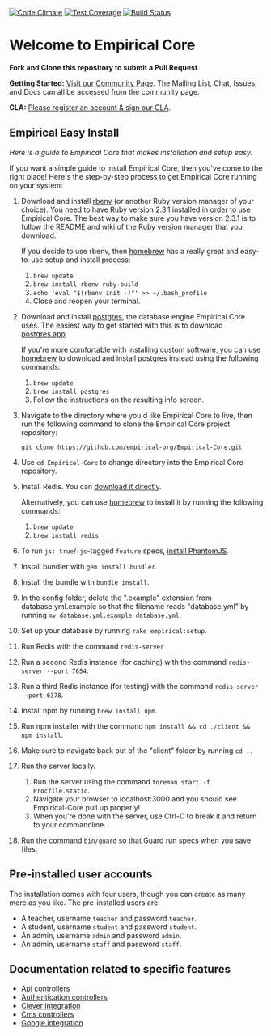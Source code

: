 [![Code Climate](https://codeclimate.com/github/empirical-org/Empirical-Core/badges/gpa.svg)](https://codeclimate.com/github/empirical-org/Empirical-Core) [![Test Coverage](https://codeclimate.com/github/empirical-org/Empirical-Core/badges/coverage.svg)](https://codeclimate.com/github/empirical-org/Empirical-Core/coverage) [![Build Status](https://travis-ci.org/empirical-org/Empirical-Core.svg)](https://travis-ci.org/empirical-org/Empirical-Core)

# Welcome to Empirical Core

**Fork and Clone this repository to submit a Pull Request**.

**Getting Started:** [Visit our Community Page](http://community.quill.org/teams/quill-lms/). The Mailing List, Chat, Issues, and Docs can all be accessed from the community page.

**CLA:** [Please register an account & sign our CLA](http://community.quill.org/signup/cla/).

## Empirical Easy Install

*Here is a guide to Empirical Core that makes installation and setup easy.*

If you want a simple guide to install Empirical Core, then you've come to the right place! Here's the step-by-step process to get Empirical Core running on your system:

1. Download and install [rbenv](https://github.com/sstephenson/rbenv) (or another Ruby version manager of your choice). You need to have Ruby version 2.3.1 installed in order to use Empirical Core. The best way to make sure you have version 2.3.1 is to follow the README and wiki of the Ruby version manager that you download.

    If you decide to use rbenv, then [homebrew](http://brew.sh/) has a really great and easy-to-use setup and install process:
    
    1. `brew update`
    2. `brew install rbenv ruby-build`
    3. `echo 'eval "$(rbenv init -)"' >> ~/.bash_profile`
    4. Close and reopen your terminal.

2. Download and install [postgres](http://www.postgresql.org/), the database engine Empirical Core uses. The easiest way to get started with this is to download [postgres.app](http://postgresapp.com/). 

    If you're more comfortable with installing custom software, you can use [homebrew](http://brew.sh/) to download and install postgres instead using the following commands:
    
    1. `brew update`
    2. `brew install postgres`
    3. Follow the instructions on the resulting info screen.

3. Navigate to the directory where you'd like Empirical Core to live, then run the following command to clone the Empirical Core project repository:

    `git clone https://github.com/empirical-org/Empirical-Core.git`

4. Use `cd Empirical-Core` to change directory into the Empirical Core repository.

5. Install Redis. You can [download it directly](http://redis.io/download).

    Alternatively, you can use [homebrew](http://brew.sh/) to install it by running the following commands:
    
    1. `brew update`
    2. `brew install redis`

6. To run `js: true`/`:js`-tagged `feature` specs, [install PhantomJS](https://github.com/teampoltergeist/poltergeist#installing-phantomjs).

7. Install bundler with `gem install bundler`.

8. Install the bundle with `bundle install`.

9. In the config folder, delete the ".example" extension from database.yml.example so that the filename reads "database.yml" by running `mv database.yml.example database.yml`.

10. Set up your database by running `rake empirical:setup`.

11. Run Redis with the command `redis-server`

12. Run a second Redis instance (for caching) with the command `redis-server --port 7654`.

13. Run a third Redis instance (for testing) with the command `redis-server --port 6378`.

14. Install npm by running `brew install npm`.

15. Run npm installer with the command `npm install && cd ./client && npm install`.

16. Make sure to navigate back out of the "client" folder by running `cd ..`

17. Run the server locally.
    
    1. Run the server using the command `foreman start -f Procfile.static`.
    2. Navigate your browser to localhost:3000 and you should see Empirical-Core pull up properly!
    3. When you're done with the server, use Ctrl-C to break it and return to your commandline.

18. Run the command `bin/guard` so that [Guard](https://github.com/guard/guard-rspec) run
    specs when you save files.

## Pre-installed user accounts

The installation comes with four users, though you can create as many more as you like. The pre-installed users are:

* A teacher, username `teacher` and password `teacher`.
* A student, username `student` and password `student`.
* An admin, username `admin` and password `admin`.
* An admin, username `staff` and password `staff`.

## Documentation related to specific features

* [Api controllers](https://github.com/empirical-org/Empirical-Core/blob/develop/app/controllers/api/README.md)
* [Authentication controllers](https://github.com/empirical-org/Empirical-Core/blob/develop/app/controllers/auth/README.md)
* [Clever integration](https://github.com/empirical-org/Empirical-Core/blob/develop/app/services/clever_integration/README.md)
* [Cms controllers](https://github.com/empirical-org/Empirical-Core/blob/develop/app/controllers/cms/README.md)
* [Google integration](https://github.com/empirical-org/Empirical-Core/blob/develop/app/services/google_integration/README.md)
